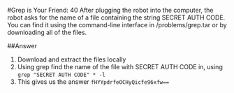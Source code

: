 #Grep is Your Friend: 40
After plugging the robot into the computer, the robot asks for the name of a file containing the string SECRET AUTH CODE. You can find it using the command-line interface in /problems/grep.tar or by downloading all of the files.

##Answer
1. Download and extract the files locally
2. Using grep find the name of the file with SECRET AUTH CODE in, using `grep "SECRET AUTH CODE" * -l`
3. This gives us the answer `fHYYpdrfeOCHyQicfe96xfw==`

